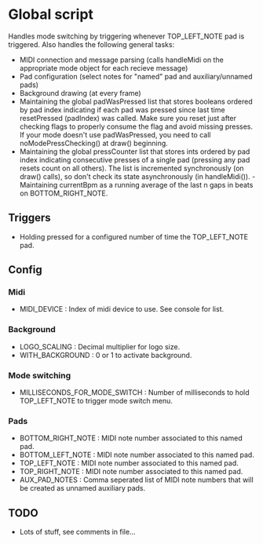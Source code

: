 Global script
======

Handles mode switching by triggering whenever TOP_LEFT_NOTE pad is triggered. Also handles the following general tasks:

- MIDI connection and message parsing (calls handleMidi on the appropriate mode object for each recieve message)
- Pad configuration (select notes for "named" pad and auxiliary/unnamed pads)
- Background drawing (at every frame)
- Maintaining the global padWasPressed list that stores booleans ordered by pad index indicating if each pad was pressed since last time resetPressed (padIndex) was called. Make sure you reset just after checking flags to properly consume the flag and avoid missing presses. If your mode doesn't use padWasPressed, you need to call noModePressChecking() at draw() beginning.
- Maintaining the global pressCounter list that stores ints ordered by pad index indicating consecutive presses of a single pad (pressing any pad resets count on all others). The list is incremented synchronously (on draw() calls), so don't check its state asynchronously (in handleMidi()). 
-Maintaining currentBpm as a running average of the last n gaps in beats on BOTTOM_RIGHT_NOTE.

## Triggers
- Holding pressed for a configured number of time the TOP_LEFT_NOTE pad.

## Config
### Midi
- MIDI_DEVICE : Index of midi device to use. See console for list.

### Background
- LOGO_SCALING : Decimal multiplier for logo size.
- WITH_BACKGROUND : 0 or 1 to activate background.

### Mode switching
- MILLISECONDS_FOR_MODE_SWITCH : Number of milliseconds to hold TOP_LEFT_NOTE to trigger mode switch menu.

### Pads
- BOTTOM_RIGHT_NOTE : MIDI note number associated to this named pad.
- BOTTOM_LEFT_NOTE : MIDI note number associated to this named pad.
- TOP_LEFT_NOTE : MIDI note number associated to this named pad.
- TOP_RIGHT_NOTE : MIDI note number associated to this named pad.
- AUX_PAD_NOTES : Comma seperated list of MIDI note numbers that will be created as unnamed auxiliary pads.

## TODO
- Lots of stuff, see comments in file...